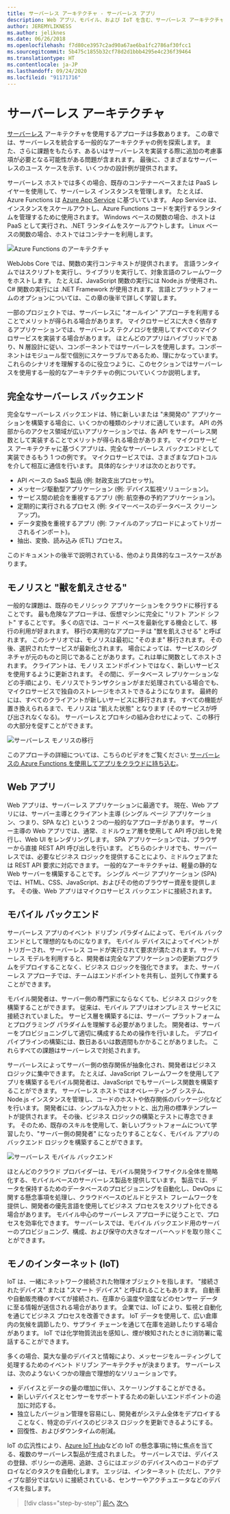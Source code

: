 ```yaml
---
title: サーバーレス アーキテクチャ - サーバーレス アプリ
description: Web アプリ、モバイル、および IoT を含む、サーバーレス アーキテクチャでサポートされるさまざまなアーキテクチャとアプリの探索。
author: JEREMYLIKNESS
ms.author: jeliknes
ms.date: 06/26/2018
ms.openlocfilehash: f7d80ce3957c2ad90a67ae6ba1fc2786af30fcc1
ms.sourcegitcommit: 5b475c1855b32cf78d2d1bbb4295e4c236f39464
ms.translationtype: HT
ms.contentlocale: ja-JP
ms.lasthandoff: 09/24/2020
ms.locfileid: "91171716"
---
```

# <a name="serverless-architecture"></a>サーバーレス アーキテクチャ

[サーバーレス](https://azure.com/serverless) アーキテクチャを使用するアプローチは多数あります。 この章では、サーバーレスを統合する一般的なアーキテクチャの例を探索します。 また、さらに課題をもたらす、あるいはサーバーレスを実装する際に追加の考慮事項が必要となる可能性がある問題が含まれます。 最後に、さまざまなサーバーレスのユース ケースを示す、いくつかの設計例が提供されます。

サーバーレス ホストでは多くの場合、既存のコンテナーベースまたは PaaS レイヤーを使用して、サーバーレス インスタンスを管理します。 たとえば、Azure Functions は [Azure App Service](/azure/app-service/) に基づいています。 App Service は、インスタンスをスケールアウトし、Azure Functions コードを実行するランタイムを管理するために使用されます。 Windows ベースの関数の場合、ホストは PaaS として実行され、.NET ランタイムをスケールアウトします。 Linux ベースの関数の場合、ホストではコンテナーを利用します。

![Azure Functions のアーキテクチャ](./media/azure-functions-architecture.png)

WebJobs Core では、関数の実行コンテキストが提供されます。 言語ランタイムではスクリプトを実行し、ライブラリを実行して、対象言語のフレームワークをホストします。 たとえば、JavaScript 関数の実行には Node.js が使用され、C# 関数の実行には .NET Framework が使用されます。 言語とプラットフォームのオプションについては、この章の後半で詳しく学習します。

一部のプロジェクトでは、サーバーレスに "オールイン" アプローチを利用することでメリットが得られる場合があります。 マイクロサービスに大きく依存するアプリケーションでは、サーバーレス テクノロジを使用してすべてのマイクロサービスを実装する場合があります。 ほとんどのアプリはハイブリッドであり、N 層設計に従い、コンポーネントではサーバーレスを使用します。コンポーネントはモジュール型で個別にスケーラブルであるため、理にかなっています。 これらのシナリオを理解するのに役立つように、このセクションではサーバーレスを使用する一般的なアーキテクチャの例についていくつか説明します。

## <a name="full-serverless-back-end"></a>完全なサーバーレス バックエンド

完全なサーバーレス バックエンドは、特に新しいまたは "未開発の" アプリケーションを構築する場合に、いくつかの種類のシナリオに適しています。 API の外部からのアクセス領域が広いアプリケーションでは、各 API をサーバーレス関数として実装することでメリットが得られる場合があります。 マイクロサービス アーキテクチャに基づくアプリは、完全なサーバーレス バックエンドとして実装できるもう 1 つの例です。 マイクロサービスでは、さまざまなプロトコルを介して相互に通信を行います。 具体的なシナリオは次のとおりです。

- API ベースの SaaS 製品 (例: 財政支出プロセッサ)。
- メッセージ駆動型アプリケーション (例: デバイス監視ソリューション)。
- サービス間の統合を重視するアプリ (例: 航空券の予約アプリケーション)。
- 定期的に実行されるプロセス (例: タイマーベースのデータベース クリーンアップ)。
- データ変換を重視するアプリ (例: ファイルのアップロードによってトリガーされるインポート)。
- 抽出、変換、読み込み (ETL) プロセス。

このドキュメントの後半で説明されている、他のより具体的なユースケースがあります。

## <a name="monoliths-and-starving-the-beast"></a>モノリスと "獣を飢えさせる"

一般的な課題は、既存のモノリシック アプリケーションをクラウドに移行することです。 最も危険なアプローチは、仮想マシンに完全に "リフト アンド シフト" することです。 多くの店では、コード ベースを最新化する機会として、移行の利用が好まれます。 移行の実用的なアプローチは "獣を飢えさせる" と呼ばれます。 このシナリオでは、モノリスは最初に "そのまま" 移行されます。 その後、選択されたサービスが最新化されます。 場合によっては、サービスのシグネチャが元のものと同じであることがあります。これは単に関数としてホストされます。 クライアントは、モノリス エンドポイントではなく、新しいサービスを使用するように更新されます。 その間に、データベース レプリケーションなどの手順により、モノリスでトランザクションがまだ処理されている場合でも、マイクロサービスで独自のストレージをホストできるようになります。 最終的には、すべてのクライアントが新しいサービスに移行されます。 すべての機能が置き換えられるまで、モノリスは "飢えた状態" となります (そのサービスが呼び出されなくなる)。 サーバーレスとプロキシの組み合わせによって、この移行の大部分を促すことができます。

![サーバーレス モノリスの移行](./media/serverless-monolith-migration.png)

このアプローチの詳細については、こちらのビデオをご覧ください: [サーバーレスの Azure Functions を使用してアプリをクラウドに持ち込む](https://channel9.msdn.com/Events/Connect/2017/E102)。

## <a name="web-apps"></a>Web アプリ

Web アプリは、サーバーレス アプリケーションに最適です。 現在、Web アプリには、サーバー主導とクライアント主導 (シングル ページ アプリケーション、つまり、SPA など) という 2 つの一般的なアプローチがあります。 サーバー主導の Web アプリでは、通常、ミドルウェア層を使用して API 呼び出しを発行し、Web UI をレンダリングします。 SPA アプリケーションでは、ブラウザーから直接 REST API 呼び出しを行います。 どちらのシナリオでも、サーバーレスでは、必要なビジネス ロジックを提供することにより、ミドルウェアまたは REST API 要求に対応できます。 一般的なアーキテクチャは、軽量の静的な Web サーバーを構築することです。 シングル ページ アプリケーション (SPA) では、HTML、CSS、JavaScript、およびその他のブラウザー資産を提供します。 その後、Web アプリはマイクロサービス バックエンドに接続されます。

## <a name="mobile-back-ends"></a>モバイル バックエンド

サーバーレス アプリのイベント ドリブン パラダイムによって、モバイル バックエンドとして理想的なものになります。 モバイル デバイスによってイベントがトリガーされ、サーバーレス コードが実行されて要求が満たされます。 サーバーレス モデルを利用すると、開発者は完全なアプリケーションの更新プログラムをデプロイすることなく、ビジネス ロジックを強化できます。 また、サーバーレス アプローチでは、チームはエンドポイントを共有し、並列して作業することができます。

モバイル開発者は、サーバー側の専門家にならなくても、ビジネス ロジックを構築することができます。 従来は、モバイル アプリはオンプレミス サービスに接続されていました。 サービス層を構築するには、サーバー プラットフォームとプログラミング パラダイムを理解する必要がありました。 開発者は、サーバーをプロビジョニングして適切に構成するための操作を行いました。 デプロイ パイプラインの構築には、数日あるいは数週間もかかることがありました。 これらすべての課題はサーバーレスで対処されます。

サーバーレスによってサーバー側の依存関係が抽象化され、開発者はビジネス ロジックに集中できます。 たとえば、JavaScript フレームワークを使用してアプリを構築するモバイル開発者は、JavaScript でもサーバーレス関数を構築することができます。 サーバーレス ホストではオペレーティング システム、Node.js インスタンスを管理し、コードのホストや依存関係のパッケージ化などを行います。 開発者には、シンプルな入力セットと、出力用の標準テンプレートが提供されます。 その後、ビジネス ロジックの構築とテストに専念できます。 そのため、既存のスキルを使用して、新しいプラットフォームについて学習したり、"サーバー側の開発者" になったりすることなく、モバイル アプリのバックエンド ロジックを構築することができます。

![サーバーレス モバイル バックエンド](./media/serverless-mobile-backend.png)

ほとんどのクラウド プロバイダーは、モバイル開発ライフサイクル全体を簡略化する、モバイルベースのサーバーレス製品を提供しています。 製品では、データを保持するためのデータベースのプロビジョニングを自動化し、DevOps に関する懸念事項を処理し、クラウドベースのビルドとテスト フレームワークを提供し、開発者の優先言語を使用してビジネス プロセスをスクリプト化できる場合があります。 モバイル中心のサーバーレス アプローチに従うことで、プロセスを効率化できます。 サーバーレスでは、モバイル バックエンド用のサーバーのプロビジョニング、構成、および保守の大きなオーバーヘッドを取り除くことができます。

## <a name="internet-of-things-iot"></a>モノのインターネット (IoT)

IoT は、一緒にネットワーク接続された物理オブジェクトを指します。 "接続されたデバイス" または "スマート デバイス" と呼ばれることもあります。 自動車や自動販売機のすべてが接続され、在庫から温度や湿度などのセンサー データに至る情報が送信される場合があります。 企業では、IoT により、監視と自動化を通じてビジネス プロセスを改善できます。 IoT データを使用して、広い倉庫内の気候を調節したり、サプライ チェーンを通じて在庫を追跡したりする場合があります。 IoT では化学物質流出を感知し、煙が検知されたときに消防署に電話することができます。

多くの場合、莫大な量のデバイスと情報により、メッセージをルーティングして処理するためのイベント ドリブン アーキテクチャが決まります。 サーバーレスは、次のようないくつかの理由で理想的なソリューションです。

- デバイスとデータの量の増加に伴い、スケーリングすることができる。
- 新しいデバイスとセンサーをサポートするための新しいエンドポイントの追加に対応する。
- 独立したバージョン管理を容易にし、開発者がシステム全体をデプロイすることなく、特定のデバイスのビジネス ロジックを更新できるようにする。
- 回復性、およびダウンタイムの削減。

IoT の広汎性により、[Azure IoT Hub](/azure/iot-hub)などの IoT の懸念事項に特に焦点を当てる、複数のサーバーレス製品が生成されました。 サーバーレスでは、デバイスの登録、ポリシーの適用、追跡、さらには*エッジ* のデバイスへのコードのデプロイなどのタスクを自動化します。 エッジは、インターネット (ただし、アクティブな部分ではない) に接続されている、センサーやアクチュエータなどのデバイスを指します。

>[!div class="step-by-step"]
>[前へ](architecture-approaches.md)
>[次へ](serverless-architecture-considerations.md)
